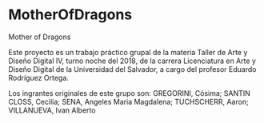 # MotherOfDragons

Mother of Dragons

Este proyecto es un trabajo práctico grupal de la materia Taller de Arte y Diseño Digital IV, turno noche del 2018, de la carrera Licenciatura en Arte y Diseño Digital de la Universidad del Salvador, a cargo del profesor Eduardo Rodríguez Ortega.

Los ingrantes originales de este grupo son:
  GREGORINI, Cósima;
  SANTIN CLOSS, Cecilia;
  SENA, Angeles Maria Magdalena;
  TUCHSCHERR, Aaron;
  VILLANUEVA, Ivan Alberto
